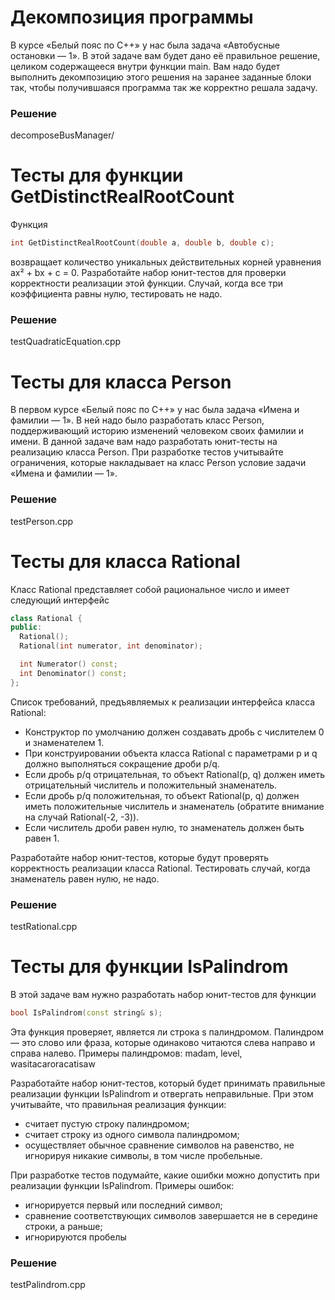 # Декомпозиция программы

В курсе «Белый пояс по С++» у нас была задача «Автобусные остановки — 1». В этой задаче вам будет дано её правильное решение, целиком содержащееся внутри функции main. Вам надо будет выполнить декомпозицию этого решения на заранее заданные блоки так, чтобы получившаяся программа так же корректно решала задачу.

### Решение
 decomposeBusManager/

# Тесты для функции GetDistinctRealRootCount

Функция 

```cpp
int GetDistinctRealRootCount(double a, double b, double c);
```

возвращает количество уникальных действительных корней уравнения ax² + bx + c = 0. Разработайте набор юнит-тестов для проверки корректности реализации этой функции. Случай, когда все три коэффициента равны нулю, тестировать не надо.

### Решение
 testQuadraticEquation.cpp

# Тесты для класса Person

В первом курсе «Белый пояс по С++» у нас была задача «Имена и фамилии — 1». В ней надо было разработать класс Person, поддерживающий историю изменений человеком своих фамилии и имени. В данной задаче вам надо разработать юнит-тесты на реализацию класса Person. При разработке тестов учитывайте ограничения, которые накладывает на класс Person условие задачи «Имена и фамилии — 1».

### Решение
 testPerson.cpp

# Тесты для класса Rational

Класс Rational представляет собой рациональное число и имеет следующий интерфейс

```cpp
class Rational {
public:
  Rational();
  Rational(int numerator, int denominator);

  int Numerator() const;
  int Denominator() const;
};
```

Список требований, предъявляемых к реализации интерфейса класса Rational:
* Конструктор по умолчанию должен создавать дробь с числителем 0 и знаменателем 1.
* При конструировании объекта класса Rational с параметрами p и q должно выполняться сокращение дроби p/q.
* Если дробь p/q отрицательная, то объект Rational(p, q) должен иметь отрицательный числитель и положительный знаменатель.
* Если дробь p/q положительная, то объект Rational(p, q) должен иметь положительные числитель и знаменатель (обратите внимание на случай Rational(-2, -3)).
* Если числитель дроби равен нулю, то знаменатель должен быть равен 1.

Разработайте набор юнит-тестов, которые будут проверять корректность реализации класса Rational. Тестировать случай, когда знаменатель равен нулю, не надо.

### Решение
 testRational.cpp

# Тесты для функции IsPalindrom

В этой задаче вам нужно разработать набор юнит-тестов для функции

```cpp
bool IsPalindrom(const string& s);
```

Эта функция проверяет, является ли строка s палиндромом. Палиндром — это слово или фраза, которые одинаково читаются слева направо и справа налево. Примеры палиндромов: madam, level, wasitacaroracatisaw

Разработайте набор юнит-тестов, который будет принимать правильные реализации функции IsPalindrom и отвергать неправильные. При этом учитывайте, что правильная реализация функции:
* считает пустую строку палиндромом;
* считает строку из одного символа палиндромом;
* осуществляет обычное сравнение символов на равенство, не игнорируя никакие символы, в том числе пробельные.

При разработке тестов подумайте, какие ошибки можно допустить при реализации функции IsPalindrom. Примеры ошибок:
* игнорируется первый или последний символ;
* сравнение соответствующих символов завершается не в середине строки, а раньше;
* игнорируются пробелы

### Решение
 testPalindrom.cpp
